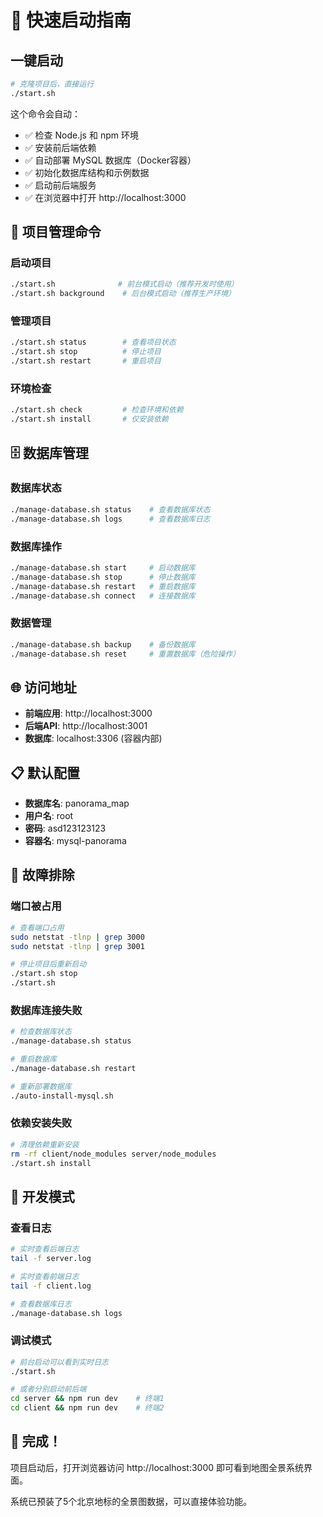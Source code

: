 # 🚀 快速启动指南

## 一键启动

```bash
# 克隆项目后，直接运行
./start.sh
```

这个命令会自动：
- ✅ 检查 Node.js 和 npm 环境
- ✅ 安装前后端依赖
- ✅ 自动部署 MySQL 数据库（Docker容器）
- ✅ 初始化数据库结构和示例数据
- ✅ 启动前后端服务
- ✅ 在浏览器中打开 http://localhost:3000

## 🎯 项目管理命令

### 启动项目
```bash
./start.sh              # 前台模式启动（推荐开发时使用）
./start.sh background    # 后台模式启动（推荐生产环境）
```

### 管理项目
```bash
./start.sh status        # 查看项目状态
./start.sh stop          # 停止项目
./start.sh restart       # 重启项目
```

### 环境检查
```bash
./start.sh check         # 检查环境和依赖
./start.sh install       # 仅安装依赖
```

## 🗄️ 数据库管理

### 数据库状态
```bash
./manage-database.sh status    # 查看数据库状态
./manage-database.sh logs      # 查看数据库日志
```

### 数据库操作
```bash
./manage-database.sh start     # 启动数据库
./manage-database.sh stop      # 停止数据库
./manage-database.sh restart   # 重启数据库
./manage-database.sh connect   # 连接数据库
```

### 数据管理
```bash
./manage-database.sh backup    # 备份数据库
./manage-database.sh reset     # 重置数据库（危险操作）
```

## 🌐 访问地址

- **前端应用**: http://localhost:3000
- **后端API**: http://localhost:3001
- **数据库**: localhost:3306 (容器内部)

## 📋 默认配置

- **数据库名**: panorama_map
- **用户名**: root
- **密码**: asd123123123
- **容器名**: mysql-panorama

## 🔧 故障排除

### 端口被占用
```bash
# 查看端口占用
sudo netstat -tlnp | grep 3000
sudo netstat -tlnp | grep 3001

# 停止项目后重新启动
./start.sh stop
./start.sh
```

### 数据库连接失败
```bash
# 检查数据库状态
./manage-database.sh status

# 重启数据库
./manage-database.sh restart

# 重新部署数据库
./auto-install-mysql.sh
```

### 依赖安装失败
```bash
# 清理依赖重新安装
rm -rf client/node_modules server/node_modules
./start.sh install
```

## 📝 开发模式

### 查看日志
```bash
# 实时查看后端日志
tail -f server.log

# 实时查看前端日志
tail -f client.log

# 查看数据库日志
./manage-database.sh logs
```

### 调试模式
```bash
# 前台启动可以看到实时日志
./start.sh

# 或者分别启动前后端
cd server && npm run dev    # 终端1
cd client && npm run dev    # 终端2
```

## 🎉 完成！

项目启动后，打开浏览器访问 http://localhost:3000 即可看到地图全景系统界面。

系统已预装了5个北京地标的全景图数据，可以直接体验功能。
